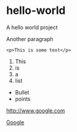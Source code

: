 hello-world
===========

A hello world project

Another paragraph

```
<p>This is some text</p>
```

1. This
2. is
3. a
4. list

* Bullet
* points

http://www.google.com

[Google](http://www.facebook.com)
